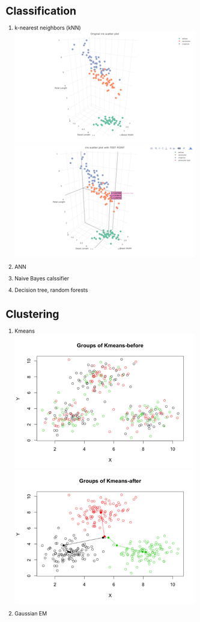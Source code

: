 # Classification

1. k-nearest neighbors (kNN)
![](https://github.com/jebyliang/Images/blob/master/kNN%20before.png)
![](https://github.com/jebyliang/Images/blob/master/kNN%20after.png)

2. ANN  

3. Naive Bayes calssifier

4. Decision tree, random forests


# Clustering

1. Kmeans  
![](https://github.com/jebyliang/Images/blob/master/groups%20of%20kmeans%20-%20before.png)
![](https://github.com/jebyliang/Images/blob/master/groups%20of%20kmeans%20-%20after.png)

2. Gaussian EM




